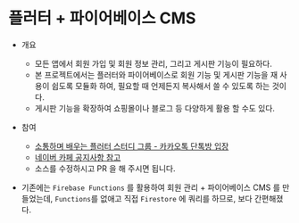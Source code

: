 # 플러터 + 파이어베이스 CMS

* 개요
  * 모든 앱에서 회원 가입 및 회원 정보 관리, 그리고 게시판 기능이 필요하다.
  * 본 프로젝트에서는 플러터와 파이어베이스로 회원 기능 및 게시판 기능을 재 사용이 쉽도록 모듈화 하여, 필요할 때 언제든지 복사해서 쓸 수 있도록 하는 것이다.
  * 게시판 기능을 확장하여 쇼핑몰이나 블로그 등 다양하게 활용 할 수도 있다.

* 참여
  * [소통하며 배우는 플러터 스터디 그룹 - 카카오톡 단톡방 입장](https://open.kakao.com/o/g20m41Mb)
  * [네이버 카페 공지사항 참고](https://cafe.naver.com/ionic2/1869)
  * 소스를 수정하시고 PR 을 해 주시면 됩니다.


* 기존에는 `Firebase Functions` 를 활용하여 회원 관리 + 파이어베이스 CMS 를 만들었는데, `Functions`를 없애고 직접 `Firestore` 에 쿼리를 하므로, 보다 간편해졌다.
